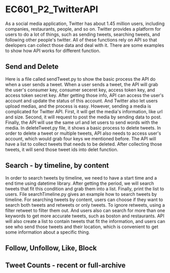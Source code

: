 # EC601_P2_TwitterAPI
As a social media application, Twitter has about 1.45 million users, including companies, restaurants, people, and so on. Twitter provides a platform for users to do a lot of things, such as sending tweets, searching tweets, and following other people's twitter. All of these functions rely on API so that deelopers can collect those data and deal with it. There are some examples to show how API works for different function. 

## Send and Delete
Here is a file called sendTweet.py to show the basic process the API do when a user sends a tweet. When a user sends a tweet, the API will grab the user's consumer key, consumer seceret key, access token key, and access token secret key. After getting those info, API can access the user's account and update the status of this account. And Twitter also let users upload medias, and the process is easy. However, sending a media is complicated for Twitter API. First, it will get the media's information, like url and size. Second, it will request to post the media by sending data to post. Finally, the API will use the same url and let users to send words with the media. 
In deleteTweet.py file, it shows a basic process to delete tweets. In order to delete a tweet or multiple tweets, API also needs to access user's account, which would grab four keys we mentioned before. The API will have a list to collect tweets that needs to be deleted. After collecting those tweets, it will send those tweet ids into delet function. 

## Search - by timeline, by content
In order to search tweets by timeline, we need to have a start time and a end time using datetime library. After getting the period, we will search tweets that fit this condition and grab them into a list. Finally, print the list to users. File searchTimeline.py gives an example how to search tweets by timeline.
For searching tweets by content, users can choose if they want to search both tweets and retweets or only tweets. To ignore retweets, using a filter retweet to filter them out. And users also can search for more than one keywords to get more accurate tweets, such as boston and restaurants. API will also create a list to contain tweets that fit the information, and users can see who send those tweets and their location, which is convenient to get some information about a specific thing.

## Follow, Unfollow, Like, Block


## Tweet Counts - recent or full-archive
